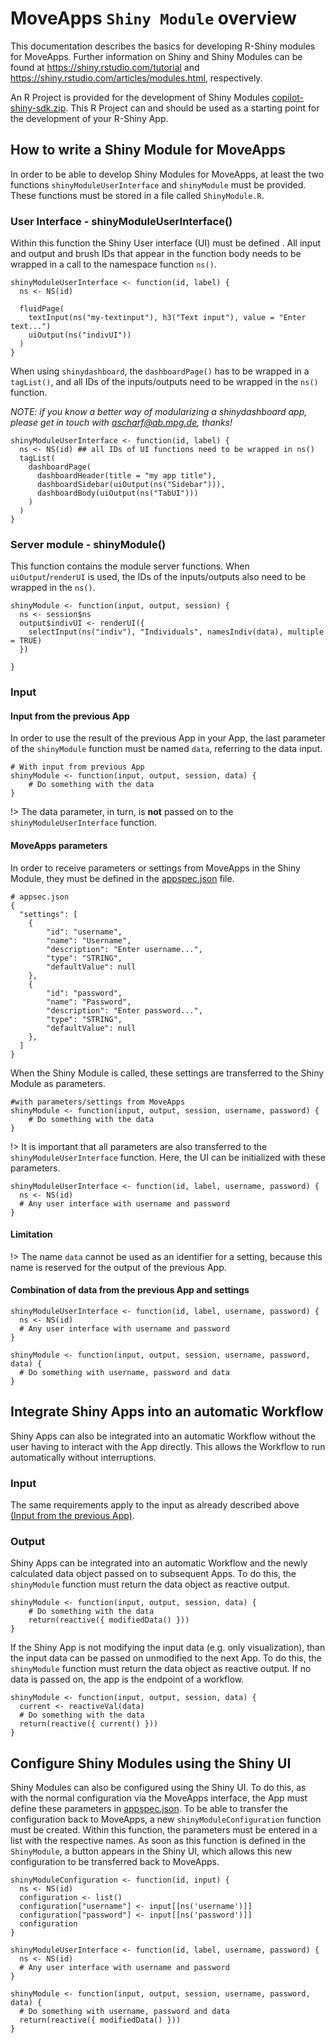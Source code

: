 # MoveApps `Shiny Module` overview
This documentation describes the basics for developing R-Shiny modules for MoveApps. Further information on Shiny and
Shiny Modules can be found at  https://shiny.rstudio.com/tutorial and https://shiny.rstudio.com/articles/modules.html,
respectively.

An R Project is provided for the development of Shiny
Modules [copilot-shiny-sdk.zip](https://www.moveapps.org/documentation/copilot-shiny-sdk.zip ':ignore'). This R Project
can and should be used as a starting point for the development of your R-Shiny App.

## How to write a Shiny Module for MoveApps
In order to be able to develop Shiny Modules for MoveApps, at least the two functions `shinyModuleUserInterface` and `shinyModule` must be provided. These functions must be stored in a file called `ShinyModule.R`.

### User Interface - shinyModuleUserInterface()
Within this function the Shiny User interface (UI) must be defined . All input and output and brush IDs that appear in the function body needs to be wrapped in a call to the namespace function `ns()`.
```
shinyModuleUserInterface <- function(id, label) {
  ns <- NS(id)

  fluidPage(
    textInput(ns("my-textinput"), h3("Text input"), value = "Enter text...")
    uiOutput(ns("indivUI"))
  )
}
```

When using `shinydashboard`, the `dashboardPage()` has to be wrapped in a `tagList()`, and all IDs of the inputs/outputs need to be wrapped in the `ns()` function. 

*NOTE: if you know a better way of modularizing a shinydashboard app, please get in touch with ascharf@ab.mpg.de, thanks!*

```
shinyModuleUserInterface <- function(id, label) {
  ns <- NS(id) ## all IDs of UI functions need to be wrapped in ns()
  tagList(
    dashboardPage(
      dashboardHeader(title = "my app title"),
      dashboardSidebar(uiOutput(ns("Sidebar"))), 
      dashboardBody(uiOutput(ns("TabUI")))
    )
  )
}
```


### Server module - shinyModule()
This function contains the module server functions. When `uiOutput`/`renderUI` is used, the IDs of the inputs/outputs also need to be wrapped in the `ns()`.

```
shinyModule <- function(input, output, session) {
  ns <- session$ns
  output$indivUI <- renderUI({
    selectInput(ns("indiv"), "Individuals", namesIndiv(data), multiple = TRUE)
  })
  
}
```

### Input

#### Input from the previous App
In order to use the result of the previous App in your App, the last parameter of the `shinyModule` function must be named `data`, referring to the data input.
```
# With input from previous App
shinyModule <- function(input, output, session, data) {
    # Do something with the data
}
```

!> The data parameter, in turn, is **not** passed on to the `shinyModuleUserInterface` function.


#### MoveApps parameters
In order to receive parameters or settings from MoveApps in the Shiny Module, they must be defined in the [appspec.json](appspec.md) file.

```
# appsec.json
{
  "settings": [
    {
        "id": "username",
        "name": "Username",
        "description": "Enter username...",
        "type": "STRING",
        "defaultValue": null
    },
    {
        "id": "password",
        "name": "Password",
        "description": "Enter password...",
        "type": "STRING",
        "defaultValue": null
    },
  ]
}
```
 
When the Shiny Module is called, these settings are transferred to the Shiny Module as parameters.

```
#with parameters/settings from MoveApps 
shinyModule <- function(input, output, session, username, password) {
    # Do something with the data
}
```

!> It is important that all parameters are also transferred to the `shinyModuleUserInterface` function. Here, the UI can be initialized with these parameters.

```
shinyModuleUserInterface <- function(id, label, username, password) {
  ns <- NS(id)
  # Any user interface with username and password 
}
```

#### Limitation
!> The name `data` cannot be used as an identifier for a setting, because this name is reserved for the output of the previous App.


#### Combination of data from the previous App and settings
```
shinyModuleUserInterface <- function(id, label, username, password) {
  ns <- NS(id)
  # Any user interface with username and password 
}

shinyModule <- function(input, output, session, username, password, data) {
  # Do something with username, password and data
}
```

## Integrate Shiny Apps into an automatic Workflow
Shiny Apps can also be integrated into an automatic Workflow without the user having to interact with the App directly. This allows the Workflow to run automatically without interruptions.

### Input
The same requirements apply to the input as already described above [(Input from the previous App)](copilot-shiny-sdk#input-predecessor-app).

### Output
Shiny Apps can be integrated into an automatic Workflow and the newly calculated data object passed on to subsequent Apps. To do this, the `shinyModule` function must return the data object as reactive output.
```
shinyModule <- function(input, output, session, data) {
    # Do something with the data
    return(reactive({ modifiedData() }))
}
```

If the Shiny App is not modifying the input data (e.g. only visualization), than the input data can be passed on unmodified to the next App. To do this, the `shinyModule` function must return the data object as reactive output. If no data is passed on, the app is the endpoint of a workflow.
```
shinyModule <- function(input, output, session, data) {
  current <- reactiveVal(data)
  # Do something with the data
  return(reactive({ current() }))
}
```



## Configure Shiny Modules using the Shiny UI
Shiny Modules can also be configured using the Shiny UI. To do this, as with the normal configuration via the MoveApps interface, the App must define these parameters in [appspec.json](appspec.md). To be able to transfer the configuration back to MoveApps, a new `shinyModuleConfiguration` function must be created. Within this function, the parameters must be entered in a list with the respective names. As soon as this function is defined in the `ShinyModule`, a button appears in the Shiny UI, which allows this new configuration to be transferred back to MoveApps.

```
shinyModuleConfiguration <- function(id, input) {
  ns <- NS(id)
  configuration <- list()
  configuration["username"] <- input[[ns('username')]]
  configuration["password"] <- input[[ns('password')]]
  configuration
}

shinyModuleUserInterface <- function(id, label, username, password) {
  ns <- NS(id)
  # Any user interface with username and password 
}

shinyModule <- function(input, output, session, username, password, data) {
  # Do something with username, password and data
  return(reactive({ modifiedData() }))
}
```

